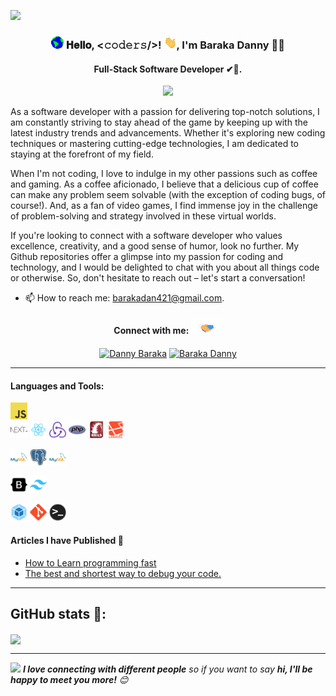 
<link rel="stylesheet" href="https://cdn.jsdelivr.net/gh/devicons/devicon@v2.15.1/devicon.min.css">
          
![](https://user-images.githubusercontent.com/59575502/127335491-fdba1874-e943-4d3c-ab8c-678ffe22f8b8.png)
<h3 align="center">  
  <img src="./ressources/Earth.gif" width="20px">
  𝐇𝐞𝐥𝐥𝐨, &lt;𝚌𝚘𝚍𝚎𝚛𝚜/&gt;!
  <img src="./ressources/Hi.gif" width="20px" />, I'm Baraka Danny 👨‍💻</h3>
<h4 align="center">Full-Stack Software Developer ✔🌟.
</h4>

<p align="center">
    <img src="https://readme-typing-svg.herokuapp.com?color=00b2df&width=385&height=30&lines=Software+engineer+from+Kenya;Open-Source+Enthusiast;Learning+every+day;Empowering+Others;Nice+To+Meet+You+...&center=true"></a>
</p>

As a software developer with a passion for delivering top-notch solutions, I am constantly striving to stay ahead of the game by keeping up with the latest industry trends and advancements. Whether it's exploring new coding techniques or mastering cutting-edge technologies, I am dedicated to staying at the forefront of my field.

When I'm not coding, I love to indulge in my other passions such as coffee and gaming. As a coffee aficionado, I believe that a delicious cup of coffee can make any problem seem solvable (with the exception of coding bugs, of course!). And, as a fan of video games, I find immense joy in the challenge of problem-solving and strategy involved in these virtual worlds.

If you're looking to connect with a software developer who values excellence, creativity, and a good sense of humor, look no further. My Github repositories offer a glimpse into my passion for coding and technology, and I would be delighted to chat with you about all things code or otherwise. So, don't hesitate to reach out – let's start a conversation!


- 📫 How to reach me: <a href="mailto:barakadan421@gmail.com">barakadan421@gmail.com</a>.

<h4 align="center">Connect with me:
<img src='./ressources/handshake.gif' width="50px">
</h4>

<p align="center">
  <a href="https://www.linkedin.com/in/danny-baraka/" target="blank"><img align="center"
      src="https://raw.githubusercontent.com/rahuldkjain/github-profile-readme-generator/master/src/images/icons/Social/linked-in-alt.svg"
      alt="Danny Baraka" height="20" width="30" /></a>
 <a href="https://twitter.com/Barakadanny2" target="blank"><img align="center"
      src="https://raw.githubusercontent.com/rahuldkjain/github-profile-readme-generator/master/src/images/icons/Social/twitter.svg"
      alt="Baraka Danny" height="20" width="30" /></a>
</p>

---



#### Languages and Tools:

<code><img height="27" src="https://raw.githubusercontent.com/github/explore/80688e429a7d4ef2fca1e82350fe8e3517d3494d/topics/javascript/javascript.png" alt="javascript"> </code><code><img height="27" src="https://raw.githubusercontent.com/devicons/devicon/master/icons/nextjs/nextjs-original-wordmark.svg" alt="nextjs"></code> <code><img height="27" src="https://raw.githubusercontent.com/github/explore/80688e429a7d4ef2fca1e82350fe8e3517d3494d/topics/react/react.png" alt="react"></code> <code><img height="27" src="https://raw.githubusercontent.com/devicons/devicon/master/icons/redux/redux-original.svg" alt="redux"></code> <code><img height="27" src="https://raw.githubusercontent.com/devicons/devicon/master/icons/php/php-original.svg" alt="php"></code> <code><img height="27" src="https://raw.githubusercontent.com/devicons/devicon/master/icons/rails/rails-original-wordmark.svg" alt="rails"></code> <code><img height="27" src="https://raw.githubusercontent.com/devicons/devicon/master/icons/laravel/laravel-plain-wordmark.svg" alt="laravel"></code>





</code> <code><img height="27" src="https://raw.githubusercontent.com/devicons/devicon/master/icons/mysql/mysql-original-wordmark.svg" alt="css"></code> <code><img height="27" src="https://raw.githubusercontent.com/devicons/devicon/master/icons/postgresql/postgresql-original.svg" alt="postgresql"></code> <code><img height="27" src="https://raw.githubusercontent.com/devicons/devicon/master/icons/mysql/mysql-original-wordmark.svg" alt="mysql"></code>


<code><img height="27" src="https://raw.githubusercontent.com/devicons/devicon/master/icons/bootstrap/bootstrap-plain.svg" alt="bootstrap"></code> <code><img height="27" src="https://raw.githubusercontent.com/devicons/devicon/master/icons/tailwindcss/tailwindcss-plain.svg" alt="tailwind"></code>


<code><img height="27" src="https://raw.githubusercontent.com/devicons/devicon/master/icons/webpack/webpack-original.svg" alt="webpack"></code> <code><img height="27" src="https://raw.githubusercontent.com/devicons/devicon/master/icons/git/git-original.svg" alt="git"></code> <code><img height="27" src="https://raw.githubusercontent.com/github/explore/80688e429a7d4ef2fca1e82350fe8e3517d3494d/topics/terminal/terminal.png" alt="terminal"></code>


#### Articles I have Published 📝

- [How to Learn programming fast](https://medium.com/@barakadan421/how-to-learn-programming-fast-25b8e9ee5c7)
- [The best and shortest way to debug your code.](https://medium.com/@barakadan421/the-best-and-shortest-way-to-debug-your-code-2e9a46888b04)

---

## GitHub stats 🚀:

<p>
<a href="https://github.com/barakadanny">
  <img align="center" src="https://github-readme-stats-eight-theta.vercel.app/api?username=barakadanny&count_private=true&show_icons=true&hide_border=false&langs_count=6&hide=python&theme=tokyonight" />
</a>
</p>

---

<img src="https://media.giphy.com/media/LnQjpWaON8nhr21vNW/giphy.gif" width="60"> <em><b>I love connecting with different people</b> so if you want to say <b>hi, I'll be happy to meet you more!</b> 😊 </em>
